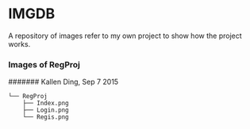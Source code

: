 # IMGDB
A repository of images refer to my own project to show how the project works.

### Images of RegProj
####### Kallen Ding, Sep 7 2015
```
└── RegProj
    ├── Index.png
    ├── Login.png
    └── Regis.png
```

